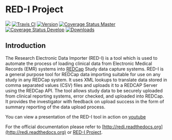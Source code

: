 RED-I Project
=============

<a href="http://dx.doi.org/10.5281/zenodo.17125"><img src="https://zenodo.org/badge/4064/ctsit/redi.svg"><a>
[![Travis CI](https://api.travis-ci.org/ctsit/redi.svg?branch=master)](https://api.travis-ci.org/ctsit/redi.svg?branch=master)
[![Version](https://pypip.in/v/redi/badge.png)](https://pypip.in/v/redi/badge.png)
[![Coverage Status Master](https://coveralls.io/repos/ctsit/redi/badge.svg?branch=master)](https://coveralls.io/r/ctsit/redi?branch=master)
[![Coverage Status Develop](https://coveralls.io/repos/ctsit/redi/badge.svg?branch=develop)](https://coveralls.io/r/ctsit/redi?branch=develop)
[![Downloads](https://pypip.in/d/redi/badge.png)](https://pypip.in/d/redi/badge.png)


Introduction
------------

The Research Electronic Data Importer (RED-I) is a tool which is used to
automate the process of loading clinical data from Electronic Medical
Records (EMR) systems into [REDCap](http://www.project-redcap.org/)
Study data capture systems. RED-I is a general purpose tool for REDCap
data importing suitable for use on any study in any REDCap system. It
uses XML lookups to translate data stored in comma separated values
(CSV) files and uploads it to a REDCAP Server using the REDCap API. The
tool allows study data to be securely uploaded from clinical reporting
systems, error checked, and uploaded into REDCap. It provides the
investigator with feedback on upload success in the form of summary
reporting of the data upload process.

You can view a presentation of the RED-I tool in action on
[youtube](https://www.youtube.com/watch?v=0x04y5SNPL8&feature=youtu.be)

For the official documentation please refer to
[http://redi.readthedocs.org](http://redi.readthedocs.org) or
[RED-I Project](https://github.com/ctsit/redi/blob/master/docs/about.rst).
